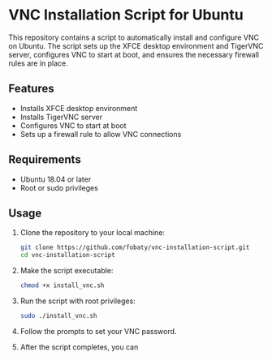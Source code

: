 # VNC Installation Script for Ubuntu

This repository contains a script to automatically install and configure VNC on Ubuntu. The script sets up the XFCE desktop environment and TigerVNC server, configures VNC to start at boot, and ensures the necessary firewall rules are in place.

## Features

- Installs XFCE desktop environment
- Installs TigerVNC server
- Configures VNC to start at boot
- Sets up a firewall rule to allow VNC connections

## Requirements

- Ubuntu 18.04 or later
- Root or sudo privileges

## Usage

1. Clone the repository to your local machine:

    ```bash
    git clone https://github.com/fobaty/vnc-installation-script.git
    cd vnc-installation-script
    ```

2. Make the script executable:

    ```bash
    chmod +x install_vnc.sh
    ```

3. Run the script with root privileges:

    ```bash
    sudo ./install_vnc.sh
    ```

4. Follow the prompts to set your VNC password.

5. After the script completes, you can
